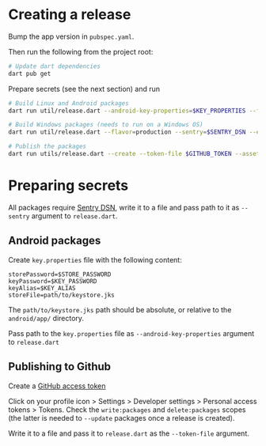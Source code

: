 # Creating a release

Bump the app version in `pubspec.yaml`.

Then run the following from the project root:

```bash
# Update dart dependencies
dart pub get
```

Prepare secrets (see the next section) and run

```bash
# Build Linux and Android packages
dart run util/release.dart --android-key-properties=$KEY_PROPERTIES --flavor=production --sentry=$SENTRY_DSN --apk --aab --deb-gui --deb-cli --asset-dir=/tmp/release
```

```bash
# Build Windows packages (needs to run on a Windows OS)
dart run util/release.dart --flavor=production --sentry=$SENTRY_DSN --exe --msix --asset-dir=/tmp/release
```

```bash
# Publish the packages
dart run utils/release.dart --create --token-file $GITHUB_TOKEN --asset-dir=/tmp/release
```

# Preparing secrets

All packages require [Sentry DSN](https://docs.sentry.io/concepts/key-terms/dsn-explainer/),
write it to a file and pass path to it as `--sentry` argument to `release.dart`.

## Android packages

Create `key.properties` file with the following content:

    storePassword=$STORE_PASSWORD
    keyPassword=$KEY_PASSWORD
    keyAlias=$KEY_ALIAS
    storeFile=path/to/keystore.jks

The `path/to/keystore.jks` path should be absolute, or relative to the `android/app/` directory.

Pass path to the `key.properties` file as `--android-key-properties` argument to `release.dart`

## Publishing to Github

Create a [GitHub access token](https://docs.github.com/en/rest/guides/getting-started-with-the-rest-api?apiVersion=2022-11-28#about-tokens)

Click on your profile icon > Settings > Developer settings > Personal access
tokens > Tokens. Check the `write:packages` and `delete:packages` scopes
(the latter is needed to `--update` packages once a release is created).

Write it to a file and pass it to `release.dart` as the `--token-file` argument.

